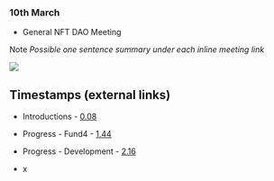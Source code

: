 
### 10th March

* General NFT DAO Meeting

Note *Possible one sentence summary under each inline meeting link*

[![](http://img.youtube.com/vi/PuFTQ13-bT0/0.jpg)](http://www.youtube.com/watch?v=PuFTQ13-bT0 "NFT-DAO meeting 3/10/21")


## Timestamps (external links)

* Introductions - [0.08](https://youtu.be/PuFTQ13-bT0?t=8)
* Progress - Fund4 - [1.44](https://youtu.be/PuFTQ13-bT0?t=144)
* Progress - Development - [2.16](https://youtu.be/PuFTQ13-bT0?t=216)

* x
